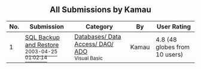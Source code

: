 ﻿<div align="center">

## All Submissions by Kamau

</div>

No.  | Submission | Category | By   | User Rating
---- | ---------- | -------- | ---- | -----------
1 | [SQL Backup and Restore<br /><sup>2003-04-25 01:02:14</sup>](https://github.com/Planet-Source-Code/kamau-sql-backup-and-restore__1-45080) | [Databases/ Data Access/ DAO/ ADO<br /><sup>Visual Basic</sup>](../ByCategory/databases-data-access-dao-ado__1-6.md) | Kamau | 4.8 (48 globes from 10 users)
